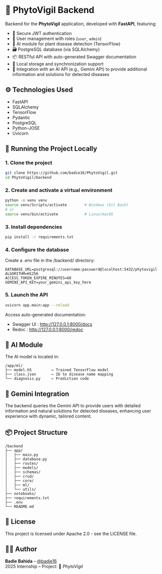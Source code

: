 # 🌿 PhytoVigil Backend

Backend for the **PhytoVigil** application, developed with **FastAPI**, featuring:

- 🔐 Secure JWT authentication
- 👤 User management with roles (`user`, `admin`)
- 🧠 AI module for plant disease detection (TensorFlow)
- 🗃️ PostgreSQL database (via SQLAlchemy)
- 📦 RESTful API with auto-generated Swagger documentation
- 🔄 Local storage and synchronization support
- 🤖 Integration with an AI API (e.g., Gemini API) to provide additional information and solutions for detected diseases

## ⚙️ Technologies Used

- FastAPI
- SQLAlchemy
- TensorFlow
- Pydantic
- PostgreSQL
- Python-JOSE
- Uvicorn

## 🚀 Running the Project Locally

### 1. Clone the project

```bash
git clone https://github.com/badie16/PhytoVigil.git
cd PhytoVigil/backend
```

### 2. Create and activate a virtual environment

```bash
python -m venv venv
source venv/Scripts/activate        # Windows (Git Bash)
# or
source venv/bin/activate            # Linux/macOS
```

### 3. Install dependencies

```bash
pip install -r requirements.txt
```

### 4. Configure the database

Create a .env file in the /backend/ directory:

```env
DATABASE_URL=postgresql://username:password@localhost:5432/phytovigil
ALGORITHM=HS256
ACCESS_TOKEN_EXPIRE_MINUTES=60
GEMINI_API_KEY=your_gemini_api_key_here

```

### 5. Launch the API

```bash
uvicorn app.main:app --reload
```

Access auto-generated documentation:
- Swagger UI : http://127.0.0.1:8000/docs
- Redoc : http://127.0.0.1:8000/redoc

## 🧠 AI Module

The AI model is located in:

```
/app/ml/
├── model.h5         ← Trained TensorFlow model
├── class.json       ← ID to disease name mapping
└── diagnosis.py     ← Prediction code
```
## 🤖 Gemini Integration
The backend queries the Gemini API to provide users with detailed information and natural solutions for detected diseases,
enhancing user experience with dynamic, tailored content.
## 📦 Project Structure
```
/backend
├── app/
│   ├── main.py
│   ├── database.py
│   ├── routes/
│   ├── models/
│   ├── schemas/
│   ├── crud/
│   ├── core/
│   ├── ml/
│   └── utils/
├── notebooks/
├── requirements.txt
├── .env
└── README.md
```

## 📝 License

This project is licensed under Apache 2.0 - see the LICENSE file.

## 👨‍💻 Author

**Badie Bahida** – [@badie16](https://github.com/badie16)   
2025 Internship – Project: 🌿 *PhytoVigil*
